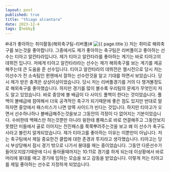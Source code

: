 ```yaml
---
layout: post
published: true
title: "thiago alcantara"
date: 2023-12-4
tags: [hobby]
---
```


#내가 좋아하는 취미활동(해외축구팀-리버풀)#
<img src="{{ tiago.png | https://backend.liverpoolfc.com/sites/default/files/styles/xs/public/2023-09/pp-23-24-mens-home-body-thiago.webp?itok=y1hBXnGL}}" alt="{{ page.title }}">
저는 취미로 해외축구를 보는것을 좋아합니다. 그중에서도 제가 좋아하는 축구팀은 리버풀이고 좋아하는 선수는 티아고 알칸타라입니다.
제가 티아고 알칸타라를 좋아하는 계기는 바로 티아고의 데뷔전 입니다. 저에게 티아고 알칸타라라는 선수는 제가 해외축구를 보는 계기를 제공해주는데 큰 도움을 준 선수입니다. 티아고 알칸타라의 데뷔전은 첼시전으로 당시 저는 이선수가 전 소속팀인 뮌헨에서 잘하는 선수란것을 알고 기대를 하면서 보았습니다. 당시 제가 받은 충격은 상상이상이었습니다. 당시 저는 리버풀경기를 거의 다 챙겨볼정도로 해외축구를 좋아했습니다. 하지만 경기를 많이 볼수록 우리팀의 문제가 무엇인지 저도 알고 있었습니다. 바로 중앙에 볼 배급이 다 사이드 풀백이 한다는 것이었습니다. 풀백이 볼배급에 참여해서 더욱 공격적인 축구가 되기때문에 좋은 점도 있지만 반대로 말하자면 중앙에서 패스미스가 나면 양쪽 사이드가 빈다는 것입니다. 하지만 티아고가 오면서 선수하나하나 볼배급해주는것을보고 그동안의 걱정이 다 없어지는 기분이었습니다. 수비한테 백패스만 하는것뿐만 아니라 윙한테 롱패스로 바로 연결해주고 그동안보지못했던 미들에서 골로 이어지는 전진패스를 쭉쭉뿌려주는것을 보고 왜 이 선수가 축구도사라고 불린지 알게되었습니다. 제가 티아고를 좋아하는 이유는 이뿐만이 아닙니다. 저는 축구팀에서 제일 중요한건 클럽에 대한 존경과 투지라고 생각했습니다. 티아고는 당시 부상당해서 잠시 경기 밖으로 나가서 붕대를 매는 중이었습니다. 그동안 다른선수가 들어오지않기때문에 다시 돌아올때까지는 10:11로 경기를 하게 되는데 이상황에서 바로 머리에 붕대를 매고 경기에 임하는 모습을 보고 감동을 받았습니다. 이렇게 저는 티아고를 제일 좋아하는 선수로 지정하게 되었습니다.